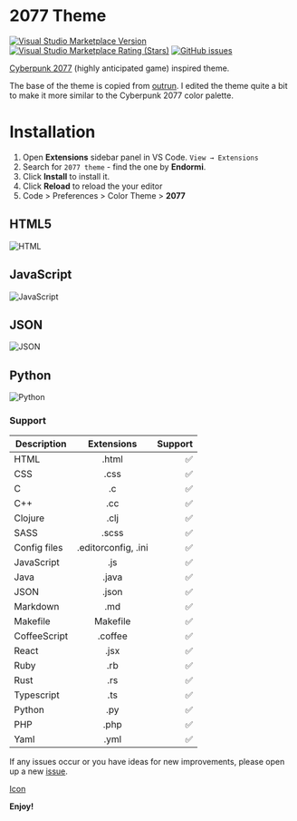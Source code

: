 # 2077 Theme

[![Visual Studio Marketplace Version](https://img.shields.io/visual-studio-marketplace/v/endormi.2077-theme.svg?color=purple&label=Marketplace%20version&style=popout-square)](https://marketplace.visualstudio.com/items?itemName=Endormi.2077-theme)
[![Visual Studio Marketplace Rating (Stars)](https://img.shields.io/visual-studio-marketplace/stars/endormi.2077-theme.svg?color=yellow&label=Rating&style=popout-square)](https://marketplace.visualstudio.com/items?itemName=Endormi.2077-theme#review-details)
[![GitHub issues](https://img.shields.io/github/issues-raw/endormi/vscode-2077-theme.svg?color=blue&label=Open%20issues&style=popout-square)](https://github.com/endormi/vscode-2077-theme/issues)

[Cyberpunk 2077](https://www.cyberpunk.net/) (highly anticipated game) inspired theme.

The base of the theme is copied from [outrun](https://github.com/samrap/outrun-theme-vscode).
I edited the theme quite a bit to make it more similar to the Cyberpunk 2077 color palette.

# Installation

1. Open **Extensions** sidebar panel in VS Code. `View → Extensions`
2. Search for `2077 theme` - find the one by **Endormi**.
3. Click **Install** to install it.
4. Click **Reload** to reload the your editor
5. Code > Preferences > Color Theme > **2077**

## HTML5

![HTML](https://user-images.githubusercontent.com/39559256/54119977-4d0e1200-43ff-11e9-8289-3e7fcc835a61.PNG)

## JavaScript

![JavaScript](https://user-images.githubusercontent.com/39559256/55287667-8c9f9c80-53b4-11e9-8a44-9ecc0709f276.PNG)

## JSON

![JSON](https://user-images.githubusercontent.com/39559256/54088015-d7a03400-4361-11e9-971a-8882e2f9e75d.PNG)

## Python

![Python](https://user-images.githubusercontent.com/39559256/54124886-3c17cd80-440c-11e9-93be-1879c0abcf3d.PNG)

### Support

| Description       | Extensions         | Support  |
| ------------- |:-------------:| -----:|
| HTML      | .html | ✅ |
| CSS      | .css      |   ✅ |
| C      | .c      |   ✅ |
| C++      | .cc      |   ✅ |
| Clojure      | .clj      |   ✅ |
| SASS      | .scss      |   ✅ |
| Config files | .editorconfig, .ini      |  ✅ |
| JavaScript | .js     |  ✅ |
| Java | .java    |  ✅ |
| JSON | .json      |  ✅ |
| Markdown | .md      |  ✅ |
| Makefile | Makefile      |  ✅ |
| CoffeeScript | .coffee     |  ✅ |
| React | .jsx     |  ✅ |
| Ruby | .rb     |  ✅ |
| Rust | .rs     |  ✅ |
| Typescript | .ts     |  ✅ |
| Python | .py     |  ✅ |
| PHP | .php     |  ✅ |
| Yaml | .yml     | ✅ |

If any issues occur or you have ideas for new improvements, please open up a new [issue](https://github.com/endormi/vscode-2077-theme/issues).

[Icon](https://www.freepik.com/free-vector/night-city-skyline-background_1276620.htm)

**Enjoy!**
